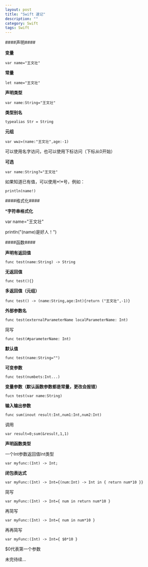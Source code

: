 ```yaml
---
layout: post
title: "Swift 速记"
description: ""
category: Swift
tags: Swift
---
```


####声明####

**变量**

`var name="王文壮"`

**常量**

`let name="王文壮"`

**声明类型**

`var name:String="王文壮"`

**类型别名**

`typealias Str = String`

**元组**

`var wwz=(name:"王文壮",age:-1)`

可以使用名字访问，也可以使用下标访问（下标从0开始）

**可选**

`var name:String?="王文壮"`

如果知道已有值，可以使用*!*号，例如：

`println(name!)`

####格式化####

***字符串格式化**

var name="王文壮"

println("\(name)是好人！")

####函数####

**声明有返回值**

`func test(name:String) -> String`

**无返回值**

`func test(){}`

**多返回值（元组）**

`func test() -> (name:String,age:Int){return ("王文壮",-1)}`

**外部参数名**

`func test(externalParameterName localParameterName: Int)`

简写

`func test(#parameterName: Int)`

**默认值**

`func test(name:String="")`

**可变参数**

`func test(numbets:Int...)`

**变量参数（默认函数参数都是常量，更改会报错）**

`fucn test(var name:String)`

**输入输出参数**

`func sum(inout result:Int,num1:Int,num2:Int)`

调用

`var result=0;sum(&result,1,1)`

**声明函数类型**

一个Int参数返回值Int类型

`var myfunc:(Int) -> Int;`

**闭包表达式**

`var myFunc:(Int) -> Int={(num:Int) -> Int in { return num*10 }}`

简写

`var myFunc:(Int) -> Int={ num in return num*10 }`

再简写

`var myFunc:(Int) -> Int={ num in num*10 }`

再再简写

`var myFunc:(Int) -> Int={ $0*10 }`

$0代表第一个参数

未完待续...